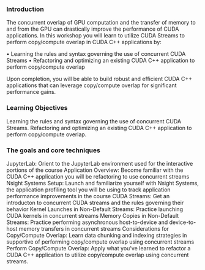 ### Introduction

The concurrent overlap of GPU computation and the transfer of memory to and from the GPU can drastically improve the performance of CUDA applications. In this workshop you will learn to utilize CUDA Streams to perform copy/compute overlap in CUDA C++ applications by:

• Learning the rules and syntax governing the use of concurrent CUDA Streams
• Refactoring and optimizing an existing CUDA C++ application to perform copy/compute overlap

Upon completion, you will be able to build robust and efficient CUDA C++ applications that can leverage copy/compute overlap for significant performance gains.

### Learning Objectives

Learning the rules and syntax governing the use of concurrent CUDA Streams.
Refactoring and optimizing an existing CUDA C++ application to perform copy/compute overlap.


### The goals and core techniques

JupyterLab: Orient to the JupyterLab environment used for the interactive portions of the course
Application Overview: Become familiar with the CUDA C++ application you will be refactoring to use concurrent streams
Nsight Systems Setup: Launch and familiarize yourself with Nsight Systems, the application profiling tool you will be using to track application performance improvements in the course
CUDA Streams: Get an introducton to concurrent CUDA streams and the rules governing their behavior
Kernel Launches in Non-Default Streams: Practice launching CUDA kernels in concurrent streams
Memory Copies in Non-Default Streams: Practice performing asynchronous host-to-device and device-to-host memory transfers in concurrent streams
Considerations for Copy/Compute Overlap: Learn data chunking and indexing strategies in supportive of performing copy/compute overlap using concurrent streams
Perform Copy/Compute Overlap: Apply what you've learned to refactor a CUDA C++ application to utilize copy/compute overlap using concurrent streams.

